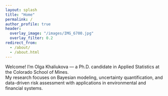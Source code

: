 ```yaml
---
layout: splash
title: "Home"
permalink: /
author_profile: true
header:
  overlay_image: "/images/IMG_6700.jpg"
  overlay_filter: 0.2
redirect_from:
  - /about/
  - /about.html
---
```


Welcome! I’m Olga Khaliukova — a Ph.D. candidate in Applied Statistics at the Colorado School of Mines.  
    My research focuses on Bayesian modeling, uncertainty quantification, and data-driven risk assessment with applications in environmental and financial systems.
